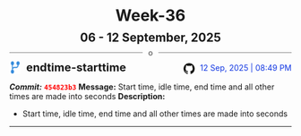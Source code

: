<h1 style="text-align:center; margin-bottom:10px">Week-36</h1>
<h2 style="text-align:center; margin:0px">06 - 12 September, 2025</h2>
<div style="display: flex; align-items: center; justify-content: center;">
  <hr style="flex: 1; background-color: gray;" />
  <span style="padding: 0 10px;font-weight:bold; color:gray">o</span>
  <hr style="flex: 1; background-color: gray;" />
</div>

<div style="display: flex; justify-content: space-between; align-items:end;">
  <div style="display:flex">
      <img src="../assets/branch.svg" alt="GitHub Logo"  style="width:20px; margin:0 10px 0 0">
      <h3 style="margin: 0; padding:0; font-weight: bold; font-size:20px;">endtime-starttime</h3>
  </div>
  <div style="display:flex">
  <img src="../assets/github.svg" alt="GitHub Logo" style="width:20px">
    <span style="color:rgb(16, 54, 226); text-align: right; margin:0 0 0 10px; padding:0px;">12 Sep, 2025 | 08:49 PM</span>
  </div>
</div>

**_Commit:_** <code style="color: red; font-weight: bold;">454823b3</code>
**Message:** Start time, idle time, end time and all other times are made into seconds
**Description:**
- Start time, idle time, end time and all other times are made into seconds
---
